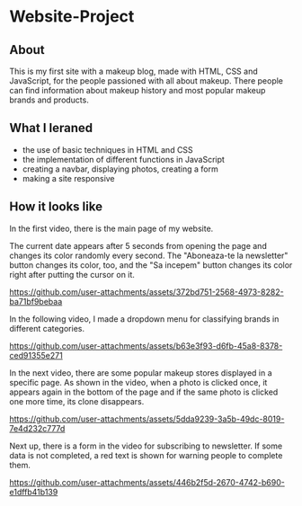 # Website-Project

## About

This is my first site with a makeup blog, made with HTML, CSS and JavaScript, for the people passioned with all about makeup. There people can find information about makeup history and most popular makeup brands and products.

## What I leraned
* the use of basic techniques in HTML and CSS
* the implementation of different functions in JavaScript
* creating a navbar, displaying photos, creating a form
* making a site responsive

## How it looks like

In the first video, there is the main page of my website. 

The current date appears after 5 seconds from opening the page and changes its color randomly every second. The "Aboneaza-te la newsletter" button changes its color, too, and the "Sa incepem" button changes its color right after putting the cursor on it.

https://github.com/user-attachments/assets/372bd751-2568-4973-8282-ba71bf9bebaa

In the following video, I made a dropdown menu for classifying brands in different categories.

https://github.com/user-attachments/assets/b63e3f93-d6fb-45a8-8378-ced91355e271

In the next video, there are some popular makeup stores displayed in a specific page. As shown in the video, when a photo is clicked once, it appears again in the bottom of the page and if the same photo is clicked one more time, its clone disappears.

https://github.com/user-attachments/assets/5dda9239-3a5b-49dc-8019-7e4d232c777d

Next up, there is a form in the video for subscribing to newsletter. If some data is not completed, a red text is shown for warning people to complete them.

https://github.com/user-attachments/assets/446b2f5d-2670-4742-b690-e1dffb41b139
